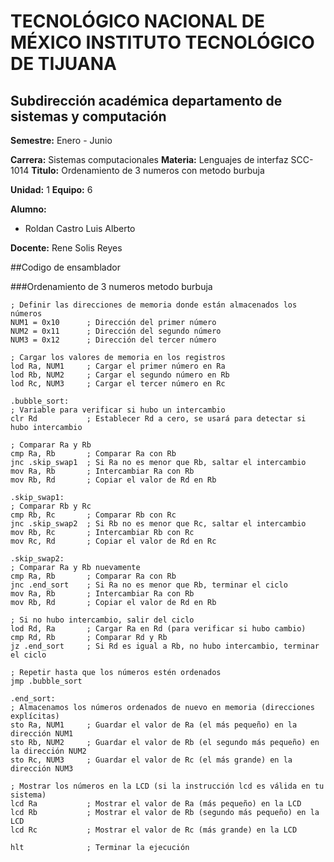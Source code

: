 # TECNOLÓGICO NACIONAL DE MÉXICO INSTITUTO TECNOLÓGICO DE TIJUANA
## Subdirección académica departamento de sistemas y computación

**Semestre:** Enero - Junio

**Carrera:** Sistemas computacionales
**Materia:** Lenguajes de interfaz SCC-1014
**Titulo:** Ordenamiento de 3 numeros con metodo burbuja
 
**Unidad:** 1
**Equipo:** 6

**Alumno:** 
 - Roldan Castro Luis Alberto

**Docente:**
  Rene Solis Reyes


##Codigo de ensamblador

###Ordenamiento de 3 numeros metodo burbuja

```assembly
; Definir las direcciones de memoria donde están almacenados los números
NUM1 = 0x10      ; Dirección del primer número
NUM2 = 0x11      ; Dirección del segundo número
NUM3 = 0x12      ; Dirección del tercer número

; Cargar los valores de memoria en los registros
lod Ra, NUM1     ; Cargar el primer número en Ra
lod Rb, NUM2     ; Cargar el segundo número en Rb
lod Rc, NUM3     ; Cargar el tercer número en Rc

.bubble_sort:
; Variable para verificar si hubo un intercambio
clr Rd           ; Establecer Rd a cero, se usará para detectar si hubo intercambio

; Comparar Ra y Rb
cmp Ra, Rb       ; Comparar Ra con Rb
jnc .skip_swap1  ; Si Ra no es menor que Rb, saltar el intercambio
mov Ra, Rb       ; Intercambiar Ra con Rb
mov Rb, Rd       ; Copiar el valor de Rd en Rb

.skip_swap1:
; Comparar Rb y Rc
cmp Rb, Rc       ; Comparar Rb con Rc
jnc .skip_swap2  ; Si Rb no es menor que Rc, saltar el intercambio
mov Rb, Rc       ; Intercambiar Rb con Rc
mov Rc, Rd       ; Copiar el valor de Rd en Rc

.skip_swap2:
; Comparar Ra y Rb nuevamente
cmp Ra, Rb       ; Comparar Ra con Rb
jnc .end_sort    ; Si Ra no es menor que Rb, terminar el ciclo
mov Ra, Rb       ; Intercambiar Ra con Rb
mov Rb, Rd       ; Copiar el valor de Rd en Rb

; Si no hubo intercambio, salir del ciclo
lod Rd, Ra       ; Cargar Ra en Rd (para verificar si hubo cambio)
cmp Rd, Rb       ; Comparar Rd y Rb
jz .end_sort     ; Si Rd es igual a Rb, no hubo intercambio, terminar el ciclo

; Repetir hasta que los números estén ordenados
jmp .bubble_sort

.end_sort:
; Almacenamos los números ordenados de nuevo en memoria (direcciones explícitas)
sto Ra, NUM1     ; Guardar el valor de Ra (el más pequeño) en la dirección NUM1
sto Rb, NUM2     ; Guardar el valor de Rb (el segundo más pequeño) en la dirección NUM2
sto Rc, NUM3     ; Guardar el valor de Rc (el más grande) en la dirección NUM3

; Mostrar los números en la LCD (si la instrucción lcd es válida en tu sistema)
lcd Ra           ; Mostrar el valor de Ra (más pequeño) en la LCD
lcd Rb           ; Mostrar el valor de Rb (segundo más pequeño) en la LCD
lcd Rc           ; Mostrar el valor de Rc (más grande) en la LCD

hlt              ; Terminar la ejecución
```

